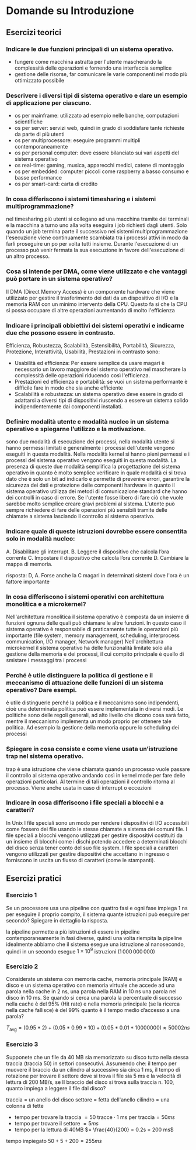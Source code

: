 ﻿# Domande su Introduzione

## Esercizi teorici

### Indicare le due funzioni principali di un sistema operativo.

- fungere come macchina astratta per l'utente mascherando la complessità delle operazioni e fornendo una interfaccia semplice
- gestione delle risorse, far comunicare le varie componenti nel modo più ottimizzato possibile

### Descrivere i diversi tipi di sistema operativo e dare un esempio di applicazione per ciascuno.

- os per mainframe: utilizzato ad esempio nelle banche, computazioni scientifiche
- os per server: servizi web, quindi in grado di soddisfare tante richieste da parte di più utenti
- os per multiprocessore: eseguire programmi multipli contemporaneamente
- os per personal computer: deve essere bilanciato sui vari aspetti del sistema operativo
- os real-time: gaming, musica, apparecchi medici, catene di montaggio
- os per embedded: computer piccoli come raspberry a basso consumo e basse performance
- os per smart-card: carta di credito
 
### In cosa differiscono i sistemi timesharing e i sistemi multiprogrammazione?

nel timesharing più utenti si collegano ad una macchina tramite dei terminali e la macchina a turno uno alla volta eseguira i job richiesti dagli utenti. Solo quando un job termina parte il successivo
nei sistemi multiprogrammazione l'esecuzione viene continuamente scambiata tra i processi attivi in modo da farli proseguire un po per volta tutti insieme. Durante l'esecuzione di un processo può venir fermata la sua esecuzione in favore dell'esecuzione di un altro processo.

### Cosa si intende per DMA, come viene utilizzato e che vantaggi può portare in un sistema operativo?

Il DMA (Direct Memory Access) è un componente hardware che viene utilizzato per gestire il trasferimento dei dati da un dispositivo di I/O e la memoria RAM con un minimo intervento della CPU. Questo fa si che la CPU si possa occupare di altre operazioni aumentando di molto l'efficienza
	
### Indicare i principali obbiettivi dei sistemi operativi e indicarne due che possono essere in contrasto.

Efficienza, Robustezza, Scalabilità, Estensibilità, Portabilità, Sicurezza, Protezione, Interattività, Usabilità, Prestazioni
in contrasto sono:
- Usabilità ed efficienza: Per essere semplice da usare magari è necessario un lavoro maggiore del sistema operativo nel mascherare la complessità delle operazioni riducendo così l'efficienza.
- Prestazioni ed efficienza e portabilità: se vuoi un sistema performante è difficile fare in modo che sia anche efficiente
- Scalabilità e robustezza: un sistema operativo deve essere in grado di adattarsi a diversi tipi di dispositivi riuscendo a essere un sistema solido indipendentemente dai componenti installati.

### Definire modalità utente e modalità nucleo in un sistema operativo e spiegarne l’utilizzo e la motivazione.

sono due modalità di esecuzione dei processi, nella modalità utente si hanno permessi limitati e generalmente i processi dell'utente vengono eseguiti in questa modalità. Nella modalità kernel si hanno pieni permessi e i processi del sistema operativo vengono eseguiti in questa modalità.
	La presenza di queste due modalità semplifica la progettazione del sistema operativo in quanto è molto semplice verificare in quale modalità ci si trova dato che è solo un bit ad indicarlo e permette di prevenire errori, garantire la sicurezza dei dati e protezione delle componenti hardware in quanto il sistema operativo utilizza dei metodi di comunicazione standard che hanno dei controlli in caso di errore.
	Se l'utente fosse libero di fare ciò che vuole sarebbe molto semplice creare gravi problemi al sistema. L'utente può sempre richiedere di fare delle operazioni più sensibili tramite delle chiamate a sistema lasciando il controllo al sistema operativo.
	
### Indicare quale di queste istruzioni dovrebbe essere consentita solo in modalità nucleo:

A. Disabilitare gli interrupt.
B. Leggere il dispositivo che calcola l’ora corrente
C. Impostare il dispositivo che calcola l’ora corrente
D. Cambiare la mappa di memoria.

risposta: D, A. Forse anche la C magari in determinati sistemi dove l'ora è un fattore importante

### In cosa differiscono i sistemi operativi con architettura monolitica e a microkernel?

Nell'architettura monolitica il sistema operativo è composta da un insieme di funzioni ognuna delle quali può chiamare le altre funzioni. In questo caso il sistema operativo è responsabile di praticamente tutte le operazioni più importante (file system, memory management, scheduling, interprocess communication, I/O manager, Network manager)
Nell'architettura microkernel il sistema operativo ha delle funzionalità limitate solo alla gestione della memoria e dei processi, il cui compito principale è quello di smistare i messaggi tra i processi

### Perché è utile distinguere la politica di gestione e il meccanismo di attuazione delle funzioni di un sistema operativo? Dare esempi.

è utile distinguerle perché la politica e il meccanismo sono indipendenti, cioè una determinata politica può essere implementata in diversi modi. Le politiche sono delle regoli generali, ad alto livello che dicono cosa sarà fatto, mentre il meccanismo implementa un modo proprio per ottenere tale politica. Ad esempio la gestione della memoria oppure lo scheduling dei processi

### Spiegare in cosa consiste e come viene usata un’istruzione trap nel sistema operativo.

trap è una istruzione che viene chiamata quando un processo vuole passare il controllo al sistema operativo andando così in kernel mode per fare delle operazioni particolari. Al termine di tali operazioni il controllo ritorna al processo. Viene anche usata in caso di interrupt o eccezioni

### Indicare in cosa differiscono i file speciali a blocchi e a caratteri?

In Unix I file speciali sono un modo per rendere i dispositivi di I/O accessibili come fossero dei file usando le stesse chiamate a sistema dei comuni file.
I file speciali a blocchi vengono utilizzati per gestire dispositivi costituiti da un insieme di blocchi come i dischi potendo accedere a determinati blocchi del disco senza tener conto del suo file system.
I file speciali a caratteri vengono utilizzati per gestire dispositivi che accettano in ingresso o forniscono in uscita un flusso di caratteri (come le stampanti).


## Esercizi pratici

### Esercizio 1

Se un processore usa una pipeline con quattro fasi e ogni fase impiega 1 ns per eseguire il proprio compito, il sistema quante istruzioni può eseguire per secondo? Spiegare in dettaglio la risposta. 

la pipeline permette a più istruzioni di essere in pipeline contemporaneamente in fasi diverse, quindi una volta riempita la pipeline idealmente abbiamo che il sistema esegue una istruzione al nanosecondo, quindi in un secondo esegue $1 \times 10^9$ istruzioni $(1\,000\,000\,000)$


### Esercizio 2

Considerate un sistema con memoria cache, memoria principale (RAM) e disco e un sistema operativo con memoria virtuale che accede ad una parola nella cache in 2 ns, una parola nella RAM in 10 ns una parola nel disco in 10 ms. Se quando si cerca una parola la percentuale di successo nella cache è del 95% (Hit rate) e nella memoria principale (se la ricerca nella cache fallisce) è del 99% quanto è il tempo medio d’accesso a una parola?

$$T_{\text{avg}} =(0.95 * 2) + (0.05 * 0.99 * 10) + (0.05 * 0.01 * 10000000) \approx 50002 ns$$

### Esercizio 3

Supponete che un file da 40 MB sia memorizzato su disco tutto nella stessa traccia (traccia 50) in settori consecutivi. Assumendo che: il tempo per muovere il braccio da un cilindro al successivo sia circa 1 ms, il tempo di rotazione per trovare il settore dove si trova il file sia 5 ms e la velocità di lettura di 200 MB/s, se Il braccio del disco si trova sulla traccia n. 100, quanto impiega a leggere il file dal disco?

traccia = un anello del disco
settore = fetta dell'anello
cilindro = una colonna di fette

- tempo per trovare la traccia $= 50\text{ tracce} \cdot 1\text{ ms per traccia} = 50ms$
- tempo per trovare il settore $= 5ms$
- tempo per la lettura di 40MB $= \frac{40}{200} = 0.2s = 200 ms$

tempo impiegato $50 + 5 + 200 = 255ms$
